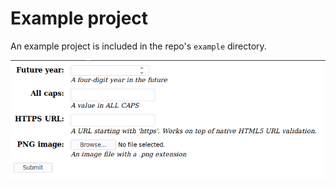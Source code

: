 # Example project

An example project is included in the repo's `example` directory.

![](./media/django-front-end-validators.gif)
